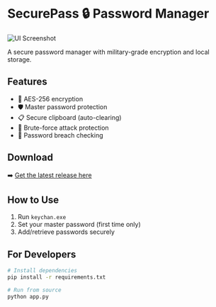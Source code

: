 # SecurePass 🔒 Password Manager

![UI Screenshot](assets)


A secure password manager with military-grade encryption and local storage.

## Features
- 🔐 AES-256 encryption
- 🛡️ Master password protection
- 📋 Secure clipboard (auto-clearing)
- 🚫 Brute-force attack protection
- 🔄 Password breach checking

## Download
➡️ [Get the latest release here](https://github.com/scyborg009/keychan/releases)

## How to Use
1. Run `keychan.exe`
2. Set your master password (first time only)
3. Add/retrieve passwords securely

## For Developers
```bash
# Install dependencies
pip install -r requirements.txt

# Run from source
python app.py